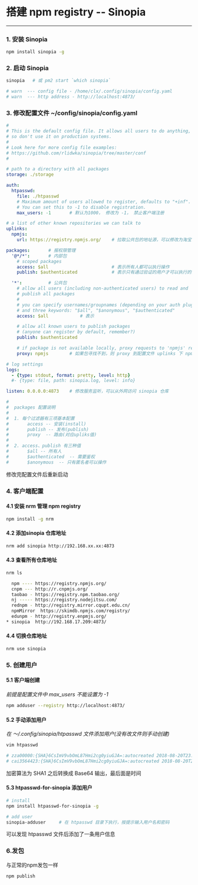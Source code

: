 # 搭建 npm registry -- Sinopia

---

### 1. 安装 Sinopia

```sh
npm install sinopia -g
```

### 2. 启动 Sinopia

```sh
sinopia   # 或 pm2 start `which sinopia`

# warn  --- config file - /home/clx/.config/sinopia/config.yaml
# warn  --- http address - http://localhost:4873/
```

### 3. 修改配置文件 ~/config/sinopia/config.yaml

```yaml
#
# This is the default config file. It allows all users to do anything,
# so don't use it on production systems.
#
# Look here for more config file examples:
# https://github.com/rlidwka/sinopia/tree/master/conf
#

# path to a directory with all packages
storage: ./storage

auth:
  htpasswd:
    file: ./htpasswd
    # Maximum amount of users allowed to register, defaults to "+inf".
    # You can set this to -1 to disable registration.
    max_users: -1       # 默认为1000， 修改为 -1， 禁止客户端注册

# a list of other known repositories we can talk to
uplinks:
  npmjs:
    url: https://registry.npmjs.org/    # 拉取公共包的地址源，可以修改为淘宝镜像地址

packages:       # 报权限管理
  '@*/*':       # 内部包
    # scoped packages
    access: $all                        # 表示所有人都可以执行操作
    publish: $authenticated             # 表示只有通过验证的用户才可以执行的操作

  '*':          # 公共包
    # allow all users (including non-authenticated users) to read and
    # publish all packages
    #
    # you can specify usernames/groupnames (depending on your auth plugin)
    # and three keywords: "$all", "$anonymous", "$authenticated"
    access: $all            # 表示

    # allow all known users to publish packages
    # (anyone can register by default, remember?)
    publish: $authenticated

    # if package is not available locally, proxy requests to 'npmjs' registry
    proxy: npmjs        # 如果包寻找不到，则 proxy 到配置文件 uplinks 下 npmjs 对应的地方去寻找

# log settings
logs:
  - {type: stdout, format: pretty, level: http}
  #- {type: file, path: sinopia.log, level: info}

listen: 0.0.0.0:4873    # 修改服务监听，可以从外网访问 sinopia 仓库

#
#  packages 配置说明
#
#  1. 每个过滤器有三项基本配置 
#       access -- 安装(install)
#       publish -- 发布(publish)
#       proxy  -- 路由(对应upliks值)
#
#  2. access、publish 有三种值
#       $all -- 所有人
#       $authenticated  -- 需要鉴权
#       $anonymous  -- 只有匿名者可以操作

```

修改完配置文件后重新启动

### 4. 客户端配置

#### 4.1 安装 nrm 管理 npm registry

```sh
npm install -g nrm
```

#### 4.2 添加sinopia 仓库地址

```sh
nrm add sinopia http://192.168.xx.xx:4873
```

#### 4.3 查看所有仓库地址

```sh
nrm ls

  npm ---- https://registry.npmjs.org/
  cnpm --- http://r.cnpmjs.org/
  taobao - https://registry.npm.taobao.org/
  nj ----- https://registry.nodejitsu.com/
  rednpm - http://registry.mirror.cqupt.edu.cn/
  npmMirror  https://skimdb.npmjs.com/registry/
  edunpm - http://registry.enpmjs.org/
* sinopia  http://192.168.17.209:4873/

```

#### 4.4 切换仓库地址

```sh
nrm use sinopia
```

### 5. 创建用户

#### 5.1 客户端创建

 *前提是配置文件中 max_users 不能设置为 -1*

```sh
npm adduser --registry http://localhost:4873/
```

#### 5.2 手动添加用户

 *在 ～/.config/sinopia/htpasswd 文件添加用户(没有改文件则手动创建)*
```sh
vim htpasswd

# zza00000:{SHA}6CsImV9vbOmL87Hmi2cg0yiuGJA=:autocreated 2018-08-20T23:20:36.085Z
# cai3564423:{SHA}6CsImV9vbOmL87Hmi2cg0yiuGJA=:autocreated 2018-08-20T23:40:32.396Z
```

加密算法为 SHA1 之后转换成 Base64 输出，最后面是时间

#### 5.3 htpasswd-for-sinopia 添加用户

```sh
# install
npm install htpasswd-for-sinopia -g

# add user
sinopia-adduser     # 在 htpasswd 目录下执行，按提示输入用户名和密码
```
可以发现 htpasswd 文件后添加了一条用户信息

### 6.发包

与正常的npm发包一样

```sh
npm publish
```